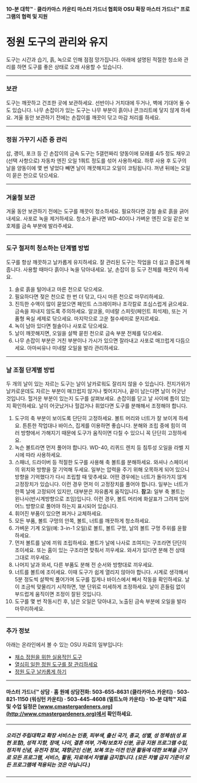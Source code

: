 #### 10-분 대학™ · 클라카마스 카운티 마스터 가드너 협회와 OSU 확장 마스터 가드너™ 프로그램의 협력 및 지원

# 정원 도구의 관리와 유지

도구는 시간과 습기, 흙, 녹으로 인해 점점 망가집니다. 아래에 설명된 적절한 청소와 관리를 하면 도구를 좋은 상태로 오래 사용할 수 있습니다.

---

### 보관

도구는 깨끗하고 건조한 곳에 보관하세요. 선반이나 거치대에 두거나, 벽에 기대어 둘 수도 있습니다. 나무 손잡이가 있는 도구는 나무 부분이 흙이나 콘크리트에 닿지 않게 하세요. 겨울 동안 보관하기 전에는 손잡이를 깨끗이 닦고 마감 처리를 하세요.

---

### 정원 가꾸기 시즌 중 관리

삽, 괭이, 포크 등 긴 손잡이의 금속 도구는 5갤런짜리 양동이에 모래를 4/5 정도 채우고(선택 사항으로) 자동차 엔진 오일 1쿼트 정도를 섞어 사용하세요. 하루 사용 후 도구의 날을 양동이에 몇 번 넣었다 빼면 날이 깨끗해지고 오일이 코팅됩니다. 꺼낸 뒤에는 오일이 묻은 천으로 닦으세요.

---

### 겨울철 보관

겨울 동안 보관하기 전에는 도구를 깨끗이 청소하세요. 필요하다면 강철 솔로 흙을 긁어내세요. 사포로 녹을 제거하세요. 청소가 끝나면 WD-40이나 가벼운 엔진 오일 같은 보호제를 금속 부분에 발라주세요.

---

### 도구 철저히 청소하는 단계별 방법

도구를 항상 깨끗하고 날카롭게 유지하세요. 잘 관리된 도구는 작업을 더 쉽고 즐겁게 해줍니다. 사용할 때마다 흙이나 녹을 닦아내세요. 날, 손잡이 등 도구 전체를 깨끗이 하세요.

1. 솔로 흙을 털어내고 마른 천으로 닦으세요.
2. 필요하다면 젖은 천으로 한 번 더 닦고, 다시 마른 천으로 마무리하세요.
3. 진득한 수액이 많이 묻었으면 페인트 스크레이퍼나 조각칼로 조심스럽게 긁으세요. 금속을 파내지 않도록 주의하세요. 알코올, 미네랄 스피릿(페인트 희석제), 또는 거품형 욕실 세제로 닦으세요. 마지막으로 고운 철수세미로 문지르세요.
4. 녹이 남아 있다면 철솔이나 사포로 닦으세요.
5. 날이 깨끗해지면, 오일을 살짝 묻힌 천으로 금속 부분 전체를 닦으세요.
6. 나무 손잡이 부분은 거친 부분이나 가시가 있으면 잘라내고 사포로 매끄럽게 다듬으세요. 아마씨유나 미네랄 오일을 발라 관리하세요.

---

### 날 조절 단계별 방법

두 개의 날이 있는 자르는 도구는 날이 날카로워도 잘리지 않을 수 있습니다. 전지가위가 날카로운데도 자르는 부분이 매끄럽지 않거나 찢어지거나, 끝이 남는다면 날이 어긋난 것입니다. 헐거운 부분이 있는지 도구를 살펴보세요. 손잡이를 닫고 날 사이에 틈이 있는지 확인하세요. 날이 어긋났거나 헐겁거나 휘었다면 도구를 분해해서 조정해야 합니다.

1. 도구의 축 부분이 보이도록 단단히 고정하세요. 볼트 머리와 너트가 잘 보이게 하세요. 튼튼한 작업대나 바이스, 집게를 이용하면 좋습니다. 분해와 조립 중에 힘이 여러 방향에서 가해지기 때문에 도구가 움직이면 다칠 수 있으니 꼭 단단히 고정하세요.
2. 녹슨 볼트라면 먼저 풀어야 합니다. WD-40, 리퀴드 렌치 등 침투성 오일을 라벨 지시에 따라 사용하세요.
3. 스패너, 드라이버 등 적절한 도구를 사용해 축 볼트를 분해하세요. 와셔나 스페이서의 위치와 방향을 잘 기억해 두세요. 일부는 압력을 주기 위해 오목하게 되어 있으니 방향을 기억했다가 다시 조립할 때 맞추세요. 어떤 경우에는 너트가 돌아가지 않게 고정장치가 있습니다. 이런 경우 먼저 이 고정장치를 풀어야 합니다. 일부는 너트가 한쪽 날에 고정되어 있지만, 대부분은 자유롭게 움직입니다. **참고:** 일부 축 볼트는 왼나사(반시계방향으로 조임)입니다. 이런 경우, 볼트 머리에 화살표가 그려져 있어 어느 방향으로 풀어야 하는지 표시되어 있습니다.
4. 휘어진 부품이 있으면 펴거나 교체하세요.
5. 모든 부품, 볼트 구멍의 안쪽, 볼트, 너트를 깨끗하게 청소하세요.
6. 가벼운 기계 오일(예: 3-in-1 오일)로 볼트, 볼트 구멍, 날의 볼트 구멍 주위를 윤활하세요.
7. 먼저 볼트를 날에 끼워 조립하세요. 볼트가 날에 나사로 조여지는 구조라면 단단히 조이세요. 또는 홈이 있는 구조라면 맞춰서 끼우세요. 와셔가 있다면 분해 전 상태 그대로 끼우세요.
8. 나머지 날과 와셔, 다른 부품도 분해 전 순서와 방향대로 끼우세요.
9. 너트를 볼트에 조이세요. 이때 도구가 쉽게 열리지 않아야 합니다. 시계로 생각해서 5분 정도씩 살짝씩 풀어가며 도구를 집게나 바이스에서 빼서 작동을 확인하세요. 날이 조금씩 맞물리기 시작하면, 1분 단위로 미세하게 조정하세요. 날이 흔들림 없이 부드럽게 움직이면 조정이 잘된 것입니다.
10. 도구를 몇 번 작동시킨 후, 남은 오일은 닦아내고, 노출된 금속 부분에 오일을 발라 마무리하세요.

---

### 추가 정보

아래는 온라인에서 볼 수 있는 OSU 자료의 일부입니다:

- [채소 정원을 위한 실용적인 도구](http://extension.oregonstate.edu/gardening/practical-tools-vegetable-gardener)
- [열심히 일한 정원 도구를 잘 관리하세요](http://extension.oregonstate.edu/gardening/take-good-care-hard-working-garden-tools)
- [정원 도구 날카롭게 하기](http://extension.oregonstate.edu/benton/sites/default/files/sharpgdn_insights2012.pdf)

---

#### 마스터 가드너™ 상담 · 홈 원예 상담전화: 503-655-8631 (클라카마스 카운티) · 503-821-1150 (워싱턴 카운티) · 503-445-4608 (멀트노마 카운티) · 10-분 대학™ 자료 및 수업 일정은 [www.cmastergardeners.org](http://www.cmastergardeners.org)에서 확인하세요.

---

##### 오리건 주립대학교 확장 서비스는 인종, 피부색, 출신 국가, 종교, 성별, 성 정체성(성 표현 포함), 성적 지향, 장애, 나이, 결혼 여부, 가족/보호자 신분, 공공 지원 프로그램 수입, 정치적 신념, 유전자 정보, 재향군인 신분, 보복 또는 이전 민권 활동에 대한 보복을 근거로 모든 프로그램, 서비스, 활동, 자료에서 차별을 금지합니다. (모든 차별 금지 기준이 모든 프로그램에 적용되는 것은 아닙니다.)
---
